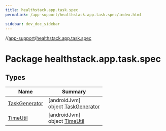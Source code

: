 ```yaml
---
title: healthstack.app.task.spec
permalink: /app-support/healthstack.app.task.spec/index.html

sidebar: dev_doc_sidebar
---
```

//[app-support](../../index.html)/[healthstack.app.task.spec](index.html)



# Package healthstack.app.task.spec



## Types


| Name | Summary |
|---|---|
| [TaskGenerator](-task-generator/index.html) | [androidJvm]<br>object [TaskGenerator](-task-generator/index.html) |
| [TimeUtil](-time-util/index.html) | [androidJvm]<br>object [TimeUtil](-time-util/index.html) |

